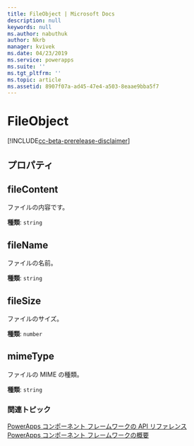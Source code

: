 ```yaml
---
title: FileObject | Microsoft Docs
description: null
keywords: null
ms.author: nabuthuk
author: Nkrb
manager: kvivek
ms.date: 04/23/2019
ms.service: powerapps
ms.suite: ''
ms.tgt_pltfrm: ''
ms.topic: article
ms.assetid: 8907f07a-ad45-47e4-a503-8eaae9bba5f7
---
```


# <a name="fileobject"></a>FileObject

[!INCLUDE[cc-beta-prerelease-disclaimer](../../../includes/cc-beta-prerelease-disclaimer.md)]

## <a name="properties"></a>プロパティ

## <a name="filecontent"></a>fileContent

ファイルの内容です。

**種類**: `string`

## <a name="filename"></a>fileName

ファイルの名前。

**種類**: `string`

## <a name="filesize"></a>fileSize

ファイルのサイズ。

**種類**: `number`

## <a name="mimetype"></a>mimeType

ファイルの MIME の種類。

**種類**: `string`


### <a name="related-topics"></a>関連トピック

[PowerApps コンポーネント フレームワークの API リファレンス](../reference/index.md)<br/>
[PowerApps コンポーネント フレームワークの概要](../overview.md)